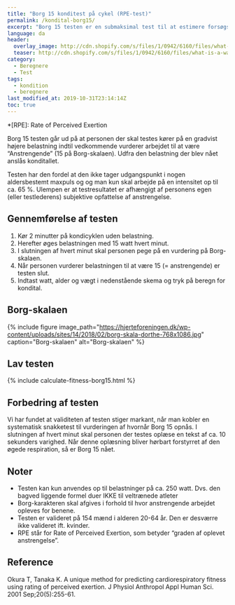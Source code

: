 ```yaml
---
title: "Borg 15 konditest på cykel (RPE-test)"
permalink: /kondital-borg15/
excerpt: "Borg 15 testen er en submaksimal test til at estimere forsøgspersonens kondital."
language: da
header:
  overlay_image: http://cdn.shopify.com/s/files/1/0942/6160/files/what-is-a-wattbike-indoor-bike-trainer.jpg?v=1522914210
  teaser: http://cdn.shopify.com/s/files/1/0942/6160/files/what-is-a-wattbike-indoor-bike-trainer.jpg?v=1522914210
category:
  - Beregnere
  - Test
tags:
  - kondition
  - beregnere
last_modified_at: 2019-10-31T23:14:14Z
toc: true
---
```


*[RPE]: Rate of Perceived Exertion

Borg 15 testen går ud på at personen der skal testes kører på en gradvist højere belastning indtil vedkommende vurderer arbejdet til at være “Anstrengende” (15 på Borg-skalaen). Udfra den belastning der blev nået anslås konditallet.

Testen har den fordel at den ikke tager udgangspunkt i nogen aldersbestemt maxpuls og og man kun skal arbejde på en intensitet op til ca. 65 %. Ulempen er at testresultatet er afhængigt af personens egen (eller testlederens) subjektive opfattelse af anstrengelse.

## Gennemførelse af testen

1. Kør 2 minutter på kondicyklen uden belastning.
2. Herefter øges belastningen med 15 watt hvert minut.
3. I slutningen af hvert minut skal personen pege på en vurdering på Borg-skalaen.
4. Når personen vurderer belastningen til at være 15 (= anstrengende) er testen slut.
5. Indtast watt, alder og vægt i nedenstående skema og tryk på beregn for kondital.

## Borg-skalaen

{% include figure image_path="https://hjerteforeningen.dk/wp-content/uploads/sites/14/2018/02/borg-skala-dorthe-768x1086.jpg" caption="Borg-skalaen" alt="Borg-skalaen" %}

## Lav testen

{% include calculate-fitness-borg15.html %}

## Forbedring af testen

Vi har fundet at validiteten af testen stiger markant, når man kobler en systematisk snakketest til vurderingen af hvornår Borg 15 opnås. I slutningen af hvert minut skal personen der testes oplæse en tekst af ca. 10 sekunders varighed. Når denne oplæsning bliver hørbart forstyrret af den øgede respiration, så er Borg 15 nået.

## Noter

- Testen kan kun anvendes op til belastninger på ca. 250 watt. Dvs. den bagved liggende formel duer IKKE til veltrænede atleter
- Borg-karakteren skal afgives i forhold til hvor anstrengende arbejdet opleves for benene.
- Testen er valideret på 154 mænd i alderen 20-64 år. Den er desværre ikke valideret ift. kvinder.
- RPE står for Rate of Perceived Exertion, som betyder “graden af oplevet anstrengelse”.

## Reference

Okura T, Tanaka K.
A unique method for predicting cardiorespiratory fitness using rating of perceived exertion.
J Physiol Anthropol Appl Human Sci. 2001 Sep;20(5):255-61.
